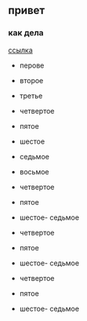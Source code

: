 ## привет 
### как дела
[ссылка](google.com)
- перове
- второе
- третье
- четвертое
- пятое
- шестое
- седьмое
- восьмое

- четвертое
- пятое
- шестое- седьмое

- четвертое
- пятое
- шестое- седьмое

- четвертое
- пятое
- шестое- седьмое
